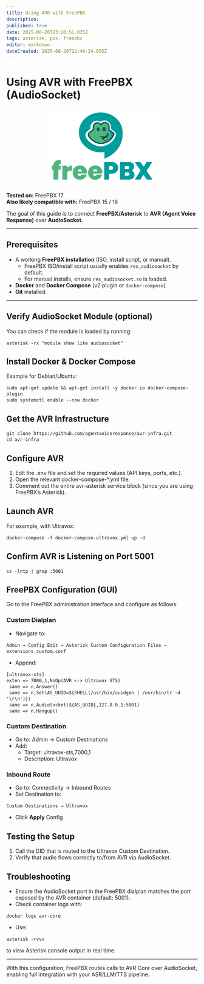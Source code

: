 ```yaml
---
title: Using AVR with FreePBX
description: 
published: true
date: 2025-08-20T23:20:51.035Z
tags: asterisk, pbx, freepbx
editor: markdown
dateCreated: 2025-08-20T22:49:34.055Z
---
```


# Using AVR with FreePBX (AudioSocket)

<div align="center">
  <img src="/images/freepbx.png" alt="FreePBX" width="300"/>
</div>

**Tested on:** FreePBX 17  
**Also likely compatible with:** FreePBX 15 / 16  

The goal of this guide is to connect **FreePBX/Asterisk** to **AVR (Agent Voice Response)** over **AudioSocket**.

---

## Prerequisites

- A working **FreePBX installation** (ISO, install script, or manual).
  - FreePBX ISO/install script usually enables `res_audiosocket` by default.
  - For manual installs, ensure `res_audiosocket.so` is loaded.
- **Docker** and **Docker Compose** (v2 plugin or `docker-compose`).
- **Git** installed.

---

## Verify AudioSocket Module (optional)

You can check if the module is loaded by running:

```console
asterisk -rx "module show like audiosocket"
```

## Install Docker & Docker Compose

Example for Debian/Ubuntu:

```console
sudo apt-get update && apt-get install -y docker.io docker-compose-plugin
sudo systemctl enable --now docker
```

## Get the AVR Infrastructure

```console
git clone https://github.com/agentvoiceresponse/avr-infra.git
cd avr-infra
```

## Configure AVR
1.	Edit the .env file and set the required values (API keys, ports, etc.).
2.	Open the relevant docker-compose-*.yml file.
3.	Comment out the entire avr-asterisk service block (since you are using FreePBX’s Asterisk).

## Launch AVR

For example, with Ultravox:

```console
docker-compose -f docker-compose-ultravox.yml up -d
```

## Confirm AVR is Listening on Port 5001

```console
ss -lntp | grep :5001
```

## FreePBX Configuration (GUI)

Go to the FreePBX administration interface and configure as follows:

### Custom Dialplan
- Navigate to:
```
Admin → Config Edit → Asterisk Custom Configuration Files → 
extensions_custom.conf

```

- Append:

```env
[ultravox-sts]
exten => 7000,1,NoOp(AVR <-> Ultravox STS)
 same => n,Answer()
 same => n,Set(AS_UUID=${SHELL(/usr/bin/uuidgen | /usr/bin/tr -d '\r\n')})
 same => n,AudioSocket(${AS_UUID},127.0.0.1:5001)
 same => n,Hangup()
```

### Custom Destination
- Go to: Admin → Custom Destinations
- Add:
	- Target: ultravox-sts,7000,1
	- Description: Ultravox

### Inbound Route
- Go to: Connectivity → Inbound Routes
- Set Destination to:
```
Custom Destinations → Ultravox
```
- Click **Apply** Config

## Testing the Setup
1.	Call the DID that is routed to the Ultravox Custom Destination.
2.	Verify that audio flows correctly to/from AVR via AudioSocket.

## Troubleshooting
- Ensure the AudioSocket port in the FreePBX dialplan matches the port exposed by the AVR container (default: 5001).
- Check container logs with:
```console
docker logs avr-core
```

- Use:
```console
asterisk -rvvv
```
to view Asterisk console output in real time.


---


With this configuration, FreePBX routes calls to AVR Core over AudioSocket, enabling full integration with your ASR/LLM/TTS pipeline.